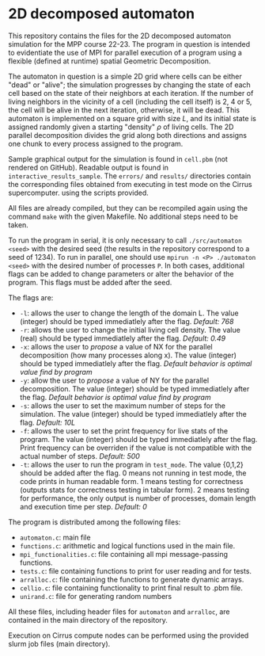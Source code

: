 # 2D decomposed automaton

This repository contains the files for the 2D decomposed automaton simulation for the MPP course 22-23. The program in question is intended to evidentiate the use of MPI for parallel execution of a program using a flexible (defined at runtime) spatial Geometric Decomposition.

The automaton in question is a simple 2D grid where cells can be either "dead" or "alive"; the simulation progresses by changing the state of each cell based on the state of their neighbors at each iteration. If the number of living neighbors in the vicinity of a cell (including the cell itself) is 2, 4 or 5, the cell will be alive in the next iteration, otherwise, it will be dead. This automaton is implemented on a square grid with size $L$, and its initial state is assigned randomly given a starting "density" $\rho$ of living cells. The 2D parallel decomposition divides the grid along both directions and assigns one chunk to every process assigned to the program.

Sample graphical output for the simulation is found in `cell.pbm` (not rendered on GitHub). Readable output is found in `interactive_results_sample`. The `errors/` and `results/` directories contain the corresponding files obtained from executing in test mode on the Cirrus supercomputer. using the scripts provided. 

All files are already compiled, but they can be recompiled again using the command `make` with the given Makefile. No additional steps need to be taken.

To run the program in serial, it is only necessary to call `./src/automaton <seed>` with the desired seed (the results in the repository correspond to a seed of 1234). To run in parallel, one should use `mpirun -n <P> ./automaton <seed>` with the desired number of processes `P`. In both cases, additional flags can be added to change parameters or alter the behavior of the program. This flags must be added after the seed.

The flags are:

- `-l`: allows the user to change the length of the domain L. The value (integer) should be typed immediatlely after the flag. *Default: 768*
- `-r`: allows the user to change the initial living cell density. The value (real) should be typed immediatlely after the flag. *Default: 0.49*
- `-x`: allows the user to *propose* a value of NX for the parallel decomposition (how many processes along x). The value (integer) should be typed immediatlely after the flag. *Default behavior is optimal value find by program*
- `-y`: allow the user to *propose* a value of NY for the parallel decomposition. The value (integer) should be typed immediatlely after the flag. *Default behavior is optimal value find by program*
- `-s`: allows the user to set the maximum number of steps for the simulation. The value (integer) should be typed immediatlely after the flag. *Default: 10L*
- `-f`: allows the user to set the print frequency for live stats of the program. The value (integer) should be typed immediatlely after the flag. Print frequency can be overriden if the value is not compatible with the actual number of steps. *Default: 500*
- `-t`: allows the user to run the program in `test_mode`. The value {0,1,2} should be added after the flag. 0 means not running in test mode, the code prints in human readable form. 1 means testing for correctness (outputs stats for correctness testing in tabular form). 2 means testing for performance, the only output is number of processes, domain length and execution time per step. *Default: 0*

The program is distributed among the following files:

- `automaton.c`: main file
- `functions.c`: arithmetic and logical functions used in the main file.
- `mpi_functionalities.c`: file containing all mpi message-passing functions.
- `tests.c`: file containing functions to print for user reading and for tests.
- `arralloc.c`: file containing the functions to generate dynamic arrays.
- `cellio.c`: file containing functionality to print final result to .pbm file.
- `unirand.c`: file for generating random numbers

All these files, including header files for `automaton` and `arralloc`, are contained in the main directory of the repository.

Execution on Cirrus compute nodes can be performed using the provided slurm job files (main directory).
